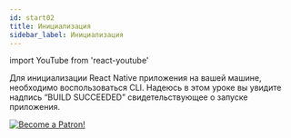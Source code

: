 ```yaml
---
id: start02
title: Инициализация
sidebar_label: Инициализация
---
```


import YouTube from 'react-youtube'

Для инициализации React Native приложения на вашей машине, необходимо воспользоваться CLI. Надеюсь в этом уроке вы увидите надпись “BUILD SUCCEEDED” свидетельствующее о запуске приложения.

<YouTube videoId='2qqyDTy4HBs' />

[![Become a Patron!](/img/logo/patreon.jpg)](https://www.patreon.com/bePatron?u=31769291)
